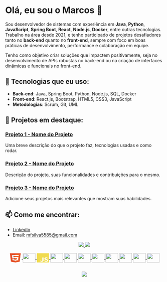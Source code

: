 # Olá, eu sou o Marcos 👋

Sou desenvolvedor de sistemas com experiência em **Java**, **Python**, **JavaScript**, **Spring Boot**, **React**, **Node.js**, **Docker**, entre outras tecnologias. Trabalho na área desde 2021, e tenho participado de projetos desafiadores tanto no **back-end** quanto no **front-end**, sempre com foco em boas práticas de desenvolvimento, performance e colaboração em equipe.

Tenho como objetivo criar soluções que impactem positivamente, seja no desenvolvimento de APIs robustas no back-end ou na criação de interfaces dinâmicas e funcionais no front-end.

## 🔧 Tecnologias que eu uso:

- **Back-end**: Java, Spring Boot, Python, Node.js, SQL, Docker
- **Front-end**: React.js, Bootstrap, HTML5, CSS3, JavaScript
- **Metodologias**: Scrum, Git, UML

## 🚀 Projetos em destaque:

### [Projeto 1 - Nome do Projeto](link-para-repositorio)
Uma breve descrição do que o projeto faz, tecnologias usadas e como rodar.

### [Projeto 2 - Nome do Projeto](link-para-repositorio)
Descrição do projeto, suas funcionalidades e contribuições para o mesmo.

### [Projeto 3 - Nome do Projeto](link-para-repositorio)
Adicione seus projetos mais relevantes que mostram suas habilidades.


## 📫 Como me encontrar:
- [LinkedIn](https://www.linkedin.com/in/marcos-silva-dev-ce/)
- Email: mfsilva5585@gmail.com

<div align="center">
  <a href="https://github.com/MarcosSilva2021">
  <img height="180em" src="https://github-readme-stats.vercel.app/api?username=MarcosSilva2021&show_icons=true&theme=dracula&include_all_commits=true&count_private=true"/>
  <img height="180em" src="https://github-readme-stats.vercel.app/api/top-langs/?username=MarcosSilva2021&layout=compact&langs_count=7&theme=dracula"/>  
</div>
    
<div align="center" style="display: inline_block"><br>
  <img align="center" height="30" width="40" src="https://raw.githubusercontent.com/devicons/devicon/master/icons/html5/html5-original.svg">
  <img align="center" height="30" width="40" src="https://img.shields.io/badge/CSS3-000?style=for-the-badge&logo=css3&logoColor=264CE4">
  <img align="center" height="30" width="40" src="https://raw.githubusercontent.com/devicons/devicon/master/icons/javascript/javascript-plain.svg">
  <img align="center" height="30" width="40" src="https://img.shields.io/badge/react-%2320232a.svg?style=for-the-badge&logo=react&logoColor=%2361DAFB">
  <img align="center" height="30" width="40" src="https://img.shields.io/badge/node.js-6DA55F?style=for-the-badge&logo=node.js&logoColor=white">
  <img align="center" height="30" width="40" src="https://img.shields.io/badge/spring-%236DB33F.svg?style=for-the-badge&logo=spring&logoColor=white">                          
  <img align="center" height="30" width="40" src="https://img.shields.io/badge/Java-000?style=for-the-badge&logo=java">
  <img align="center" height="30" width="40" src="https://img.shields.io/badge/C-000?style=for-the-badge&logo=c">
  <img align="center" height="30" width="40" src="https://img.shields.io/badge/Python-000?style=for-the-badge&logo=python">
  <img align="center" height="30" width="40" src="https://img.shields.io/badge/MySQL-000?style=for-the-badge&logo=mysql&logoColor=005C84">
  <img align="center" height="30" width="40" src="https://img.shields.io/badge/postgres-000.svg?style=for-the-badge&logo=postgresql&logoColor=white">
 
</div>

##

<div align="center"> 
  <a href = "mailto:mfsilva5585@gmail.com"><img src="https://img.shields.io/badge/-Gmail-%23333?style=for-the-badge&logo=gmail&logoColor=white" target="_blank"></a>  
</div>
